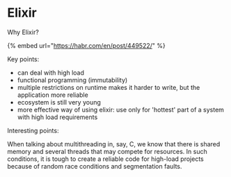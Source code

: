 # Elixir

Why Elixir?

{% embed url="https://habr.com/en/post/449522/" %}

Key points:

* can deal with high load
* functional programming \(immutability\)
* multiple restrictions on runtime makes it harder to write, but the application more reliable
* ecosystem is still very young
* more effective way of using elixir: use only for 'hottest' part of a system with high load requirements

Interesting points:

When talking about multithreading in, say, C, we know that there is shared memory and several threads that may compete for resources. In such conditions, it is tough to create a reliable code for high-load projects because of random race conditions and segmentation faults.



